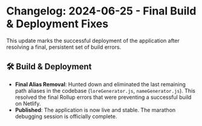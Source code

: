 # Changelog: 2024-06-25 - Final Build & Deployment Fixes

This update marks the successful deployment of the application after resolving a final, persistent set of build errors.

## 🛠️ Build & Deployment

-   **Final Alias Removal**: Hunted down and eliminated the last remaining path aliases in the codebase (`loreGenerator.js`, `nameGenerator.js`). This resolved the final Rollup errors that were preventing a successful build on Netlify.
-   **Published**: The application is now live and stable. The marathon debugging session is officially complete. 